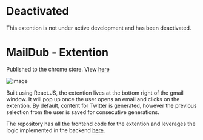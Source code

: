 # Deactivated
This extention is not under active development and has been deactivated.

# MailDub - Extention
Published to the chrome store. View [here
](https://chromewebstore.google.com/detail/maildub/hkdlodgnnioibefcbkcjfhkfbpmpnhbe)

![image](https://github.com/AmritpalChera/MailDub-ext/assets/52187061/66c7f651-610c-4c9e-a99d-e748e6102690)

Built using React.JS, the extention lives at the bottom right of the gmail window. It will pop up once the user opens an email and clicks on the extention. By default, content for Twitter is generated, however the previous selection from the user is saved for consecutive generations.

The repository has all the frontend code for the extention and leverages the logic implemented in the backend [here](https://github.com/AmritpalChera/MailDub-server). 

